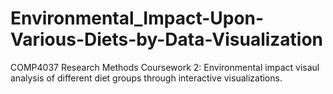 # Environmental_Impact-Upon-Various-Diets-by-Data-Visualization
COMP4037 Research Methods Coursework 2: Environmental impact visaul analysis of different diet groups through interactive visualizations.
